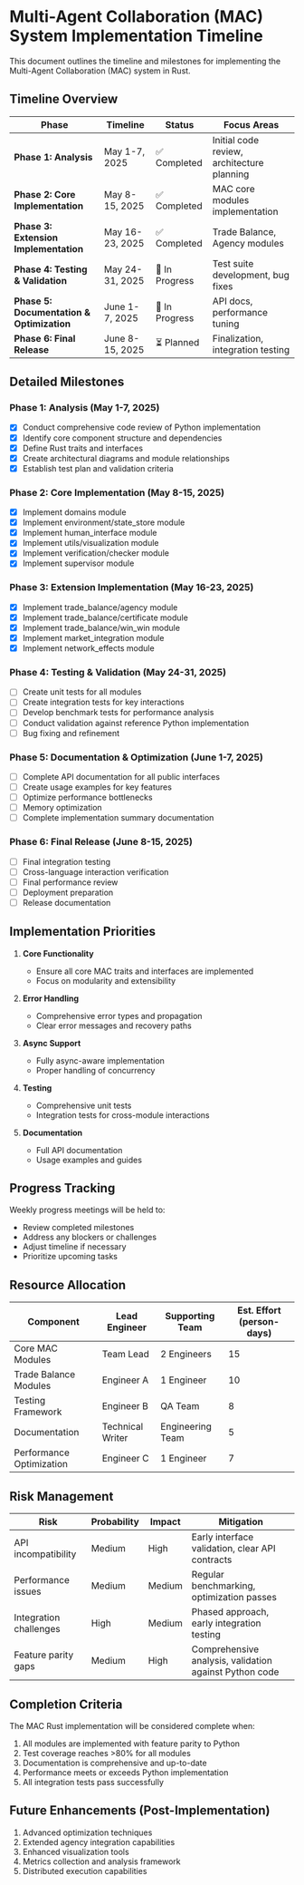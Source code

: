 # Multi-Agent Collaboration (MAC) System Implementation Timeline

This document outlines the timeline and milestones for implementing the Multi-Agent Collaboration (MAC) system in Rust.

## Timeline Overview

| Phase | Timeline | Status | Focus Areas |
|-------|----------|--------|-------------|
| **Phase 1: Analysis** | May 1-7, 2025 | ✅ Completed | Initial code review, architecture planning |
| **Phase 2: Core Implementation** | May 8-15, 2025 | ✅ Completed | MAC core modules implementation |
| **Phase 3: Extension Implementation** | May 16-23, 2025 | ✅ Completed | Trade Balance, Agency modules |
| **Phase 4: Testing & Validation** | May 24-31, 2025 | 🔄 In Progress | Test suite development, bug fixes |
| **Phase 5: Documentation & Optimization** | June 1-7, 2025 | 🔄 In Progress | API docs, performance tuning |
| **Phase 6: Final Release** | June 8-15, 2025 | ⏳ Planned | Finalization, integration testing |

## Detailed Milestones

### Phase 1: Analysis (May 1-7, 2025)

- [x] Conduct comprehensive code review of Python implementation
- [x] Identify core component structure and dependencies
- [x] Define Rust traits and interfaces
- [x] Create architectural diagrams and module relationships
- [x] Establish test plan and validation criteria

### Phase 2: Core Implementation (May 8-15, 2025)

- [x] Implement domains module
- [x] Implement environment/state_store module
- [x] Implement human_interface module
- [x] Implement utils/visualization module
- [x] Implement verification/checker module
- [x] Implement supervisor module

### Phase 3: Extension Implementation (May 16-23, 2025)

- [x] Implement trade_balance/agency module
- [x] Implement trade_balance/certificate module
- [x] Implement trade_balance/win_win module
- [x] Implement market_integration module
- [x] Implement network_effects module

### Phase 4: Testing & Validation (May 24-31, 2025)

- [ ] Create unit tests for all modules
- [ ] Create integration tests for key interactions
- [ ] Develop benchmark tests for performance analysis
- [ ] Conduct validation against reference Python implementation
- [ ] Bug fixing and refinement

### Phase 5: Documentation & Optimization (June 1-7, 2025)

- [ ] Complete API documentation for all public interfaces
- [ ] Create usage examples for key features
- [ ] Optimize performance bottlenecks
- [ ] Memory optimization
- [ ] Complete implementation summary documentation

### Phase 6: Final Release (June 8-15, 2025)

- [ ] Final integration testing
- [ ] Cross-language interaction verification
- [ ] Final performance review
- [ ] Deployment preparation
- [ ] Release documentation

## Implementation Priorities

1. **Core Functionality**
   - Ensure all core MAC traits and interfaces are implemented
   - Focus on modularity and extensibility

2. **Error Handling**
   - Comprehensive error types and propagation
   - Clear error messages and recovery paths

3. **Async Support**
   - Fully async-aware implementation
   - Proper handling of concurrency

4. **Testing**
   - Comprehensive unit tests
   - Integration tests for cross-module interactions

5. **Documentation**
   - Full API documentation
   - Usage examples and guides

## Progress Tracking

Weekly progress meetings will be held to:
- Review completed milestones
- Address any blockers or challenges
- Adjust timeline if necessary
- Prioritize upcoming tasks

## Resource Allocation

| Component | Lead Engineer | Supporting Team | Est. Effort (person-days) |
|-----------|---------------|----------------|---------------------------|
| Core MAC Modules | Team Lead | 2 Engineers | 15 |
| Trade Balance Modules | Engineer A | 1 Engineer | 10 |
| Testing Framework | Engineer B | QA Team | 8 |
| Documentation | Technical Writer | Engineering Team | 5 |
| Performance Optimization | Engineer C | 1 Engineer | 7 |

## Risk Management

| Risk | Probability | Impact | Mitigation |
|------|------------|--------|------------|
| API incompatibility | Medium | High | Early interface validation, clear API contracts |
| Performance issues | Medium | Medium | Regular benchmarking, optimization passes |
| Integration challenges | High | Medium | Phased approach, early integration testing |
| Feature parity gaps | Medium | High | Comprehensive analysis, validation against Python code |

## Completion Criteria

The MAC Rust implementation will be considered complete when:

1. All modules are implemented with feature parity to Python
2. Test coverage reaches >80% for all modules
3. Documentation is comprehensive and up-to-date
4. Performance meets or exceeds Python implementation
5. All integration tests pass successfully

## Future Enhancements (Post-Implementation)

1. Advanced optimization techniques
2. Extended agency integration capabilities
3. Enhanced visualization tools
4. Metrics collection and analysis framework
5. Distributed execution capabilities